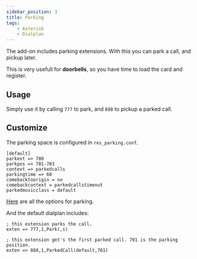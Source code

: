 ```yaml
---
sidebar_position: 3
title: Parking
tags:
    - Asterisk
    - Dialplan
---
```


The add-on includes parking extensions. With this you can park a call, and pickup later.

This is very usefull for **doorbells**, so you have time to load the card and register.

## Usage

Simply use it by calling `777` to park, and `888` to pickup a parked call.

## Customize

The parking space is configured in `res_parking.conf`.
```editorconfig title="res_parking.conf"
[default]
parkext => 700
parkpos => 701-703
context => parkedcalls
parkingtime => 60
comebacktoorigin = no
comebackcontext = parkedcallstimeout
parkedmusicclass = default
```

[Here](https://wiki.asterisk.org/wiki/display/AST/Asterisk+16+Configuration_res_parking) are all the options for parking.

And the default dialplan includes:

```editorconfig title="extensions.conf"
; this extension parks the call.
exten => 777,1,Park(,s)

; this extension get's the first parked call. 701 is the parking position.
exten => 888,1,ParkedCall(default,701)
```